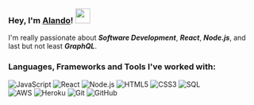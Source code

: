 ### Hey, I'm [Alando](https://appling.dev)! <img src="https://media.giphy.com/media/hvRJCLFzcasrR4ia7z/giphy.gif" width="30px">
I'm really passionate about ***Software Development***, ***React***, ***Node.js***, and last but not least ***GraphQL***.

### Languages, Frameworks and Tools I've worked with:
![JavaScript](https://img.shields.io/badge/-Javascript-555555?style=flat&logo=javascript)
![React](https://img.shields.io/badge/-React-555555?style=flat&logo=react)
![Node.js](https://img.shields.io/badge/-Node.js-555555?style=flat&logo=node.js)
![HTML5](https://img.shields.io/badge/-CSS3-555555?style=flat&logo=html5)
![CSS3](https://img.shields.io/badge/-CSS3-555555?style=flat&logo=css3)
![SQL](https://img.shields.io/badge/-SQL-555555?style=flat&logo=mysql)
<br>
![AWS](https://img.shields.io/badge/-AWS-111111?style=flat-square&logo=aws)
![Heroku](https://img.shields.io/badge/-Heroku-111111?style=flat-square&logo=heroku)
![Git](https://img.shields.io/badge/-Git-111111?style=flat&logo=git&logoColor=F05032)
![GitHub](https://img.shields.io/badge/-GitHub-111111?style=flat&logo=github&logoColor=181717)
